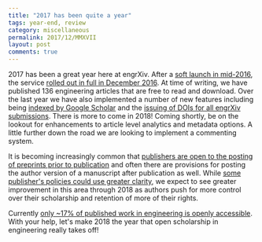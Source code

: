 ```yaml
---
title: "2017 has been quite a year"
tags: year-end, review
category: miscellaneous
permalink: 2017/12/MMXVII
layout: post
comments: true
---
```


2017 has been a great year here at engrXiv. After a [soft launch in mid-2016](http://blog.engrxiv.org/2016/07/announcement), the service [rolled out in full in December 2016](http://blog.engrxiv.org/2016/12/engrxiv-is-here). At time of writing, we have published 136 engineering articles that are free to read and download. Over the last year we have also implemented a number of new features including being [indexed by Google Scholar](http://blog.engrxiv.org/2017/04/google-scholar-indexing) and the [issuing of DOIs for all engrXiv submissions](http://blog.engrxiv.org/2017/07/DOIs-and-URLs). There is more to come in 2018! Coming shortly, be on the lookout for enhancements to article level analytics and metadata options. A little further down the road we are looking to implement a commenting system.

It is becoming increasingly common that [publishers are open to the posting of preprints prior to publication](http://journals.plos.org/ploscompbiol/article?id=10.1371/journal.pcbi.1005473#sec008) and often there are provisions for posting the author version of a manuscript after publication as well. While [some publisher's policies could use greater clarity](http://blog.engrxiv.org/2017/07/open-letter-ASME), we expect to see greater improvement in this area through 2018 as authors push for more control over their scholarship and retention of more of their rights.

Currently [only ~17% of published work in engineering is openly accessible](https://www.authorea.com/users/102408/articles/212027-open-in-order-to-open-engineering). With your help, let's make 2018 the year that open scholarship in engineering really takes off!